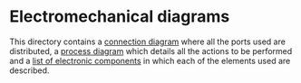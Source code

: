 Electromechanical diagrams
====

This directory contains a [connection diagram](https://github.com/csvprobotica/RoSGhost/blob/main/schemes/Diagrama%20de%20Conexi%C3%B3n.png) where all the ports used are distributed, a [process diagram](https://github.com/csvprobotica/RoSGhost/blob/main/schemes/Diagrama%20de%20Proceso.png) which details all the actions to be performed and a [list of electronic components](https://github.com/csvprobotica/RoSGhost/blob/main/schemes/Listado%20de%20Componentes%20Electr%C3%B3nicos.png) in which each of the elements used are described.



